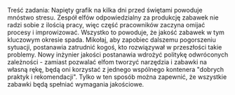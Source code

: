 Treść zadania:
Napięty grafik na kilka dni przed świętami powoduje mnóstwo stresu. Zespół elfów odpowiedzialny za produkcję zabawek nie radzi sobie z ilością pracy, więc część pracowników zaczyna omijać procesy i improwizować. Wszystko to powoduje, że jakość zabawek w tym kluczowym okresie spada. Mikołaj, aby zapobiec dalszemu pogorszeniu sytuacji, postanawia zatrudnić kogoś, kto rozwiązywał w przeszłości takie problemy. Nowy inżynier jakości postanawia wdrożyć politykę odwróconych zależności - zamiast pozwalać elfom tworzyć narzędzia i zabawki na własną rękę, będą oni korzystać z jednego wspólnego kontenera "dobrych praktyk i rekomendacji". Tylko w ten sposób można zapewnić, że wszystkie zabawki będą spełniać wymagania jakościowe.